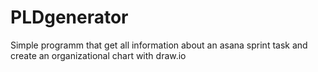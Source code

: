 # PLDgenerator
Simple programm that get all information about an asana sprint task and create an organizational chart with draw.io
